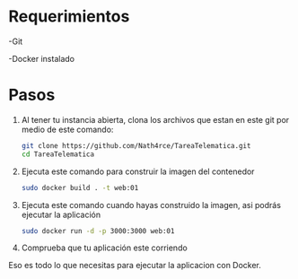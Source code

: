 # Requerimientos

-Git

-Docker instalado

# Pasos

1. Al tener tu instancia abierta, clona los archivos que estan en este git por medio de este comando:
   ```bash
   git clone https://github.com/Nath4rce/TareaTelematica.git
   cd TareaTelematica
   ```
2. Ejecuta este comando para construir la imagen del contenedor
   ```bash
   sudo docker build . -t web:01
   ```
3. Ejecuta este comando cuando hayas construido la imagen, asi podrás ejecutar la aplicación
   ```bash
   sudo docker run -d -p 3000:3000 web:01
   ```
4. Comprueba que tu aplicación este corriendo

Eso es todo lo que necesitas para ejecutar la aplicacion con Docker.
